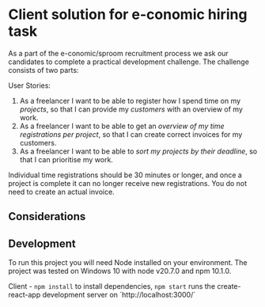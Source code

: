 # Client solution for e-conomic hiring task

As a part of the e-conomic/sproom recruitment process we ask our candidates to complete a practical development challenge. The challenge consists of two parts:

User Stories:

1. As a freelancer I want to be able to register how I spend time on my _projects_, so that I can provide my _customers_ with an overview of my work.
2. As a freelancer I want to be able to get an _overview of my time registrations per project_, so that I can create correct invoices for my customers.
3. As a freelancer I want to be able to _sort my projects by their deadline_, so that I can prioritise my work.

Individual time registrations should be 30 minutes or longer, and once a project is complete it can no longer receive new registrations. You do not need to create an actual invoice.


## Considerations



## Development

To run this project you will need Node installed on your environment. The project was tested on Windows 10 with node v20.7.0 and npm 10.1.0.

Client - `npm install` to install dependencies, `npm start` runs the create-react-app development server on `http://localhost:3000/´
